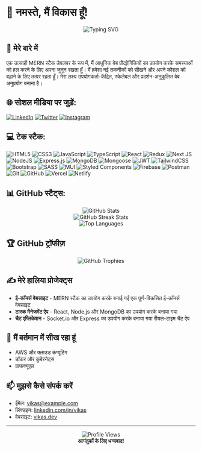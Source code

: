# 👋 नमस्ते, मैं विकास हूँ!

<div align="center">
  <img src="https://readme-typing-svg.herokuapp.com?font=Fira+Code&size=25&pause=1000&color=2E97F7&center=true&vCenter=true&width=600&height=100&lines=Full+Stack+MERN+Developer;Web+Development+Enthusiast;Always+Learning+New+Tech" alt="Typing SVG" />
</div>

## 💫 मेरे बारे में
एक उत्साही MERN स्टैक डेवलपर के रूप में, मैं आधुनिक वेब प्रौद्योगिकियों का उपयोग करके समस्याओं को हल करने के लिए अपना जुनून रखता हूँ। मैं हमेशा नई तकनीकों को सीखने और अपने कौशल को बढ़ाने के लिए तत्पर रहता हूँ। मेरा लक्ष्य उपयोगकर्ता-केंद्रित, स्केलेबल और प्रदर्शन-अनुकूलित वेब अनुप्रयोग बनाना है।

## 🌐 सोशल मीडिया पर जुड़ें:
[![LinkedIn](https://img.shields.io/badge/LinkedIn-%230077B5.svg?logo=linkedin&logoColor=white)](https://linkedin.com/in/vikas) 
[![Twitter](https://img.shields.io/badge/Twitter-%231DA1F2.svg?logo=Twitter&logoColor=white)](https://twitter.com/vikas) 
[![Instagram](https://img.shields.io/badge/Instagram-%23E4405F.svg?logo=Instagram&logoColor=white)](https://instagram.com/vikas)

## 💻 टेक स्टैक:
![HTML5](https://img.shields.io/badge/html5-%23E34F26.svg?style=for-the-badge&logo=html5&logoColor=white) 
![CSS3](https://img.shields.io/badge/css3-%231572B6.svg?style=for-the-badge&logo=css3&logoColor=white) 
![JavaScript](https://img.shields.io/badge/javascript-%23323330.svg?style=for-the-badge&logo=javascript&logoColor=%23F7DF1E) 
![TypeScript](https://img.shields.io/badge/typescript-%23007ACC.svg?style=for-the-badge&logo=typescript&logoColor=white) 
![React](https://img.shields.io/badge/react-%2320232a.svg?style=for-the-badge&logo=react&logoColor=%2361DAFB) 
![Redux](https://img.shields.io/badge/redux-%23593d88.svg?style=for-the-badge&logo=redux&logoColor=white) 
![Next JS](https://img.shields.io/badge/Next-black?style=for-the-badge&logo=next.js&logoColor=white) 
![NodeJS](https://img.shields.io/badge/node.js-6DA55F?style=for-the-badge&logo=node.js&logoColor=white) 
![Express.js](https://img.shields.io/badge/express.js-%23404d59.svg?style=for-the-badge&logo=express&logoColor=%2361DAFB) 
![MongoDB](https://img.shields.io/badge/MongoDB-%234ea94b.svg?style=for-the-badge&logo=mongodb&logoColor=white)
![Mongoose](https://img.shields.io/badge/Mongoose-%234ea94b.svg?style=for-the-badge&logo=mongodb&logoColor=white)
![JWT](https://img.shields.io/badge/JWT-black?style=for-the-badge&logo=JSON%20web%20tokens)
![TailwindCSS](https://img.shields.io/badge/tailwindcss-%2338B2AC.svg?style=for-the-badge&logo=tailwind-css&logoColor=white) 
![Bootstrap](https://img.shields.io/badge/bootstrap-%23563D7C.svg?style=for-the-badge&logo=bootstrap&logoColor=white) 
![SASS](https://img.shields.io/badge/SASS-hotpink.svg?style=for-the-badge&logo=SASS&logoColor=white) 
![MUI](https://img.shields.io/badge/MUI-%230081CB.svg?style=for-the-badge&logo=mui&logoColor=white) 
![Styled Components](https://img.shields.io/badge/styled--components-DB7093?style=for-the-badge&logo=styled-components&logoColor=white) 
![Firebase](https://img.shields.io/badge/firebase-%23039BE5.svg?style=for-the-badge&logo=firebase) 
![Postman](https://img.shields.io/badge/Postman-FF6C37?style=for-the-badge&logo=postman&logoColor=white) 
![Git](https://img.shields.io/badge/git-%23F05033.svg?style=for-the-badge&logo=git&logoColor=white)
![GitHub](https://img.shields.io/badge/github-%23121011.svg?style=for-the-badge&logo=github&logoColor=white)
![Vercel](https://img.shields.io/badge/vercel-%23000000.svg?style=for-the-badge&logo=vercel&logoColor=white)
![Netlify](https://img.shields.io/badge/netlify-%23000000.svg?style=for-the-badge&logo=netlify&logoColor=#00C7B7)

## 📊 GitHub स्टैट्स:
<div align="center">
  <img src="https://github-readme-stats.vercel.app/api?username=vikas&theme=radical&hide_border=false&include_all_commits=true&count_private=true" alt="GitHub Stats" /><br/>
  <img src="https://github-readme-streak-stats.herokuapp.com/?user=vikas&theme=radical&hide_border=false" alt="GitHub Streak Stats" /><br/>
  <img src="https://github-readme-stats.vercel.app/api/top-langs/?username=vikas&theme=radical&hide_border=false&include_all_commits=true&count_private=true&layout=compact" alt="Top Languages" />
</div>

## 🏆 GitHub ट्रॉफीज़
<div align="center">
  <img src="https://github-profile-trophy.vercel.app/?username=vikas&theme=radical&no-frame=false&no-bg=true&margin-w=4" alt="GitHub Trophies" />
</div>

## ✍️ मेरे हालिया प्रोजेक्ट्स
- **ई-कॉमर्स वेबसाइट** - MERN स्टैक का उपयोग करके बनाई गई एक पूर्ण-विकसित ई-कॉमर्स वेबसाइट
- **टास्क मैनेजमेंट ऐप** - React, Node.js और MongoDB का उपयोग करके बनाया गया
- **चैट एप्लिकेशन** - Socket.io और Express का उपयोग करके बनाया गया रीयल-टाइम चैट ऐप

## 🌱 मैं वर्तमान में सीख रहा हूं
- AWS और क्लाउड कंप्यूटिंग
- डॉकर और कुबेरनेट्स
- ग्राफक्यूएल

## 📫 मुझसे कैसे संपर्क करें
- ईमेल: vikas@example.com
- लिंक्डइन: [linkedin.com/in/vikas](https://linkedin.com/in/vikas)
- वेबसाइट: [vikas.dev](https://vikas.dev)

---
<div align="center">
  <img src="https://komarev.com/ghpvc/?username=vikas&style=flat-square&color=blue" alt="Profile Views" />
  <br>
  <b>आगंतुकों के लिए धन्यवाद!</b>
</div>
